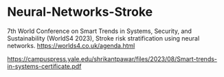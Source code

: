 # Neural-Networks-Stroke

7th World Conference on Smart Trends in Systems, Security, and Sustainability (WorldS4 2023), Stroke risk stratification using neural networks. https://worlds4.co.uk/agenda.html 

https://campuspress.yale.edu/shrikantpawar/files/2023/08/Smart-trends-in-systems-certificate.pdf
